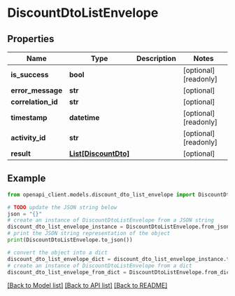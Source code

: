 # DiscountDtoListEnvelope


## Properties

Name | Type | Description | Notes
------------ | ------------- | ------------- | -------------
**is_success** | **bool** |  | [optional] [readonly] 
**error_message** | **str** |  | [optional] 
**correlation_id** | **str** |  | [optional] 
**timestamp** | **datetime** |  | [optional] [readonly] 
**activity_id** | **str** |  | [optional] [readonly] 
**result** | [**List[DiscountDto]**](DiscountDto.md) |  | [optional] 

## Example

```python
from openapi_client.models.discount_dto_list_envelope import DiscountDtoListEnvelope

# TODO update the JSON string below
json = "{}"
# create an instance of DiscountDtoListEnvelope from a JSON string
discount_dto_list_envelope_instance = DiscountDtoListEnvelope.from_json(json)
# print the JSON string representation of the object
print(DiscountDtoListEnvelope.to_json())

# convert the object into a dict
discount_dto_list_envelope_dict = discount_dto_list_envelope_instance.to_dict()
# create an instance of DiscountDtoListEnvelope from a dict
discount_dto_list_envelope_from_dict = DiscountDtoListEnvelope.from_dict(discount_dto_list_envelope_dict)
```
[[Back to Model list]](../README.md#documentation-for-models) [[Back to API list]](../README.md#documentation-for-api-endpoints) [[Back to README]](../README.md)


